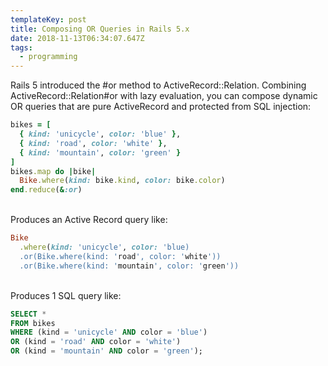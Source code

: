 ```yaml
---
templateKey: post
title: Composing OR Queries in Rails 5.x
date: 2018-11-13T06:34:07.647Z
tags:
  - programming
---
```

Rails 5 introduced the #or method to ActiveRecord::Relation. Combining ActiveRecord::Relation#or with lazy evaluation, you can compose dynamic OR queries that are pure ActiveRecord and protected from SQL injection:

```ruby
bikes = [
  { kind: 'unicycle', color: 'blue' },
  { kind: 'road', color: 'white' },
  { kind: 'mountain', color: 'green' }
]
bikes.map do |bike|
  Bike.where(kind: bike.kind, color: bike.color)
end.reduce(&:or)
```

<br>
Produces an Active Record query like:

```ruby
Bike
  .where(kind: 'unicycle', color: 'blue)
  .or(Bike.where(kind: 'road', color: 'white'))
  .or(Bike.where(kind: 'mountain', color: 'green'))
```
<br>
Produces 1 SQL query like:

```sql
SELECT *
FROM bikes
WHERE (kind = 'unicycle' AND color = 'blue')
OR (kind = 'road' AND color = 'white')
OR (kind = 'mountain' AND color = 'green');
```
<br>
